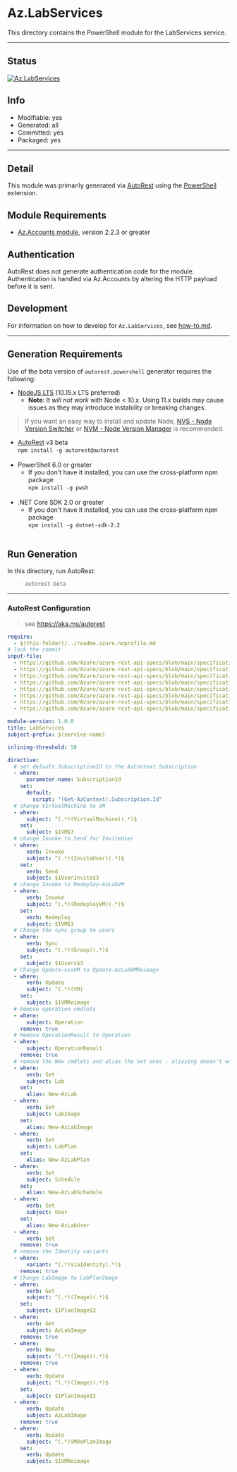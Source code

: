 <!-- region Generated -->
# Az.LabServices
This directory contains the PowerShell module for the LabServices service.

---
## Status
[![Az.LabServices](https://img.shields.io/powershellgallery/v/Az.LabServices.svg?style=flat-square&label=Az.LabServices "Az.LabServices")](https://www.powershellgallery.com/packages/Az.LabServices/)

## Info
- Modifiable: yes
- Generated: all
- Committed: yes
- Packaged: yes

---
## Detail
This module was primarily generated via [AutoRest](https://github.com/Azure/autorest) using the [PowerShell](https://github.com/Azure/autorest.powershell) extension.

## Module Requirements
- [Az.Accounts module](https://www.powershellgallery.com/packages/Az.Accounts/), version 2.2.3 or greater

## Authentication
AutoRest does not generate authentication code for the module. Authentication is handled via Az.Accounts by altering the HTTP payload before it is sent.

## Development
For information on how to develop for `Az.LabServices`, see [how-to.md](how-to.md).
<!-- endregion -->

---
## Generation Requirements
Use of the beta version of `autorest.powershell` generator requires the following:
- [NodeJS LTS](https://nodejs.org) (10.15.x LTS preferred)
  - **Note**: It *will not work* with Node < 10.x. Using 11.x builds may cause issues as they may introduce instability or breaking changes.
> If you want an easy way to install and update Node, [NVS - Node Version Switcher](../nodejs/installing-via-nvs.md) or [NVM - Node Version Manager](../nodejs/installing-via-nvm.md) is recommended.
- [AutoRest](https://aka.ms/autorest) v3 beta <br>`npm install -g autorest@autorest`<br>&nbsp;
- PowerShell 6.0 or greater
  - If you don't have it installed, you can use the cross-platform npm package <br>`npm install -g pwsh`<br>&nbsp;
- .NET Core SDK 2.0 or greater
  - If you don't have it installed, you can use the cross-platform npm package <br>`npm install -g dotnet-sdk-2.2`<br>&nbsp;

## Run Generation
In this directory, run AutoRest:
> `autorest-beta`

---
### AutoRest Configuration
> see https://aka.ms/autorest

``` yaml
require:
  - $(this-folder)/../readme.azure.noprofile.md
# lock the commit
input-file:
  - https://github.com/Azure/azure-rest-api-specs/blob/main/specification/labservices/resource-manager/Microsoft.LabServices/preview/2021-10-01-preview/Images.json
  - https://github.com/Azure/azure-rest-api-specs/blob/main/specification/labservices/resource-manager/Microsoft.LabServices/preview/2021-10-01-preview/LabPlans.json
  - https://github.com/Azure/azure-rest-api-specs/blob/main/specification/labservices/resource-manager/Microsoft.LabServices/preview/2021-10-01-preview/LabServices.json
  - https://github.com/Azure/azure-rest-api-specs/blob/main/specification/labservices/resource-manager/Microsoft.LabServices/preview/2021-10-01-preview/Labs.json
  - https://github.com/Azure/azure-rest-api-specs/blob/main/specification/labservices/resource-manager/Microsoft.LabServices/preview/2021-10-01-preview/OperationResults.json
  - https://github.com/Azure/azure-rest-api-specs/blob/main/specification/labservices/resource-manager/Microsoft.LabServices/preview/2021-10-01-preview/Schedules.json
  - https://github.com/Azure/azure-rest-api-specs/blob/main/specification/labservices/resource-manager/Microsoft.LabServices/preview/2021-10-01-preview/Users.json
  - https://github.com/Azure/azure-rest-api-specs/blob/main/specification/labservices/resource-manager/Microsoft.LabServices/preview/2021-10-01-preview/VirtualMachines.json

module-version: 1.0.0
title: LabServices
subject-prefix: $(service-name)

inlining-threshold: 50

directive:
  # set default SubscriptionId to the AzContext Subscription
  - where:
      parameter-name: SubscriptionId
    set:
      default:
        script: "(Get-AzContext).Subscription.Id"
  # change VirtualMachine to VM
  - where:
      subject: ^(.*)(VirtualMachine)(.*)$
    set:
      subject: $1VM$3
  # change Invoke to Send for InviteUser
  - where:
      verb: Invoke
      subject: ^(.*)(InviteUser)(.*)$
    set:
      verb: Send
      subject: $1UserInvite$3
  # change Invoke to Redeploy-AzLabVM
  - where:
      verb: Invoke
      subject: ^(.*)(RedeployVM)(.*)$
    set:
      verb: Redeploy
      subject: $1VM$3
  # Change the sync group to users
  - where:
      verb: Sync
      subject: ^(.*)(Group)(.*)$
    set:
      subject: $1Users$3
  # Change Update-xxxVM to Update-AzLabVMReimage
  - where:
      verb: Update
      subject: ^(.*)(VM)
    set:
      subject: $1VMReimage
  # Remove operation cmdlets
  - where:
      subject: Operation
    remove: true
  # Remove OperationResult to Operation
  - where:
      subject: OperationResult
    remove: true
  # remove the New cmdlets and alias the Set ones - aliasing doesn't work with regex-replacement so we have to explicitly identify all of them
  - where:
      verb: Set
      subject: Lab
    set:
      alias: New-AzLab
  - where:
      verb: Set
      subject: LabImage
    set:
      alias: New-AzLabImage
  - where:
      verb: Set
      subject: LabPlan
    set:
      alias: New-AzLabPlan
  - where:
      verb: Set
      subject: Schedule
    set:
      alias: New-AzLabSchedule
  - where:
      verb: Set
      subject: User
    set:
      alias: New-AzLabUser
  - where:
      verb: Set
    remove: true
  # remove the Identity variants
  - where:
      variant: ^(.*)ViaIdentity(.*)$
    remove: true
  # Change LabImage to LabPlanImage
  - where:
      verb: Get
      subject: ^(.*)(Image)(.*)$
    set:
      subject: $1PlanImage$3
  - where:
      verb: Get
      subject: AzLabImage
    remove: true
  - where:
      verb: New
      subject: ^(.*)(Image)(.*)$
    remove: true  
  - where:
      verb: Update
      subject: ^(.*)(Image)(.*)$
    set:
      subject: $1PlanImage$3
  - where:
      verb: Update
      subject: AzLabImage
    remove: true
  - where:
      verb: Update
      subject: ^(.*)VMRePlanImage
    set:
      verb: Update
      subject: $1VMReimage
```
